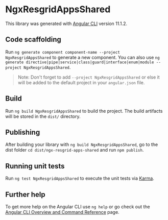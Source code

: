 # NgxResgridAppsShared

This library was generated with [Angular CLI](https://github.com/angular/angular-cli) version 11.1.2.

## Code scaffolding

Run `ng generate component component-name --project NgxResgridAppsShared` to generate a new component. You can also use `ng generate directive|pipe|service|class|guard|interface|enum|module --project NgxResgridAppsShared`.

> Note: Don't forget to add `--project NgxResgridAppsShared` or else it will be added to the default project in your `angular.json` file.

## Build

Run `ng build NgxResgridAppsShared` to build the project. The build artifacts will be stored in the `dist/` directory.

## Publishing

After building your library with `ng build NgxResgridAppsShared`, go to the dist folder `cd dist/ngx-resgrid-apps-shared` and run `npm publish`.

## Running unit tests

Run `ng test NgxResgridAppsShared` to execute the unit tests via [Karma](https://karma-runner.github.io).

## Further help

To get more help on the Angular CLI use `ng help` or go check out the [Angular CLI Overview and Command Reference](https://angular.io/cli) page.
